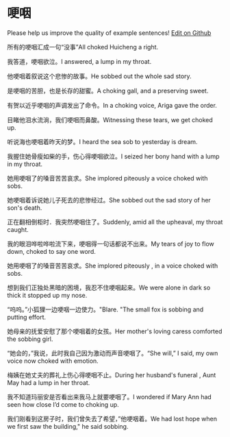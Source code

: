 # 哽咽

Please help us improve the quality of example sentences! [Edit on Github](https://github.com/jiyushe/jiyu-example-sentence-source/blob/main/chinese/gengye.md)

<p><span class="chinese">所有的哽咽汇成一句“没事”</span><span class="english">All choked Huicheng a right.</span></p>

<p><span class="chinese">我答道，哽咽欲泣。</span><span class="english">I answered, a lump in my throat.</span></p>

<p><span class="chinese">他哽咽着叙说这个悲惨的故事。</span><span class="english">He sobbed out the whole sad story.</span></p>

<p><span class="chinese">是哽咽的苦胆，也是长存的甜蜜。</span><span class="english">A choking gall, and a preserving sweet.</span></p>

<p><span class="chinese">有贺以近乎哽咽的声调发出了命令。</span><span class="english">In a choking voice, Ariga gave the order.</span></p>

<p><span class="chinese">目睹他泪水流淌，我们哽咽而鼻酸。</span><span class="english">Witnessing these tears, we get choked up.</span></p>

<p><span class="chinese">听说海也哽咽着昨天的梦。</span><span class="english">I heard the sea sob to yesterday is dream.</span></p>

<p><span class="chinese">我握住她骨瘦如柴的手，伤心得哽咽欲泣。</span><span class="english">I seized her bony hand with a lump in my throat.</span></p>

<p><span class="chinese">她用哽咽了的嗓音苦苦哀求。</span><span class="english">She implored piteously a voice choked with sobs.</span></p>

<p><span class="chinese">她哽咽着诉说她儿子死去的悲惨经过。</span><span class="english">She sobbed out the sad story of her son's death.</span></p>

<p><span class="chinese">正在翻相倒柜时．我突然哽咽住了。</span><span class="english">Suddenly, amid all the upheaval, my throat caught.</span></p>

<p><span class="chinese">我的眼泪哗啦哗啦流下来，哽咽得一句话都说不出来。</span><span class="english">My tears of joy to flow down, choked to say one word.</span></p>

<p><span class="chinese">她用哽咽了的嗓音苦苦哀求。</span><span class="english">She implored piteously , in a voice choked with sobs.</span></p>

<p><span class="chinese">想到我们正独处黑暗的困境，我忍不住哽咽起来。</span><span class="english">We were alone in dark so thick it stopped up my nose.</span></p>

<p><span class="chinese">“呜呜。”小狐狸一边哽咽一边使力。</span><span class="english">"Blare. "The small fox is sobbing and putting effort.</span></p>

<p><span class="chinese">她母亲的抚爱安慰了那个哽咽着的女孩。</span><span class="english">Her mother's loving caress comforted the sobbing girl.</span></p>

<p><span class="chinese">“她会的，”我说，此时我自己因为激动而声音哽咽了。</span><span class="english">“She will,” I said, my own voice now choked with emotion.</span></p>

<p><span class="chinese">梅姨在她丈夫的葬礼上伤心得哽咽不止。</span><span class="english">During her husband's funeral , Aunt May had a lump in her throat.</span></p>

<p><span class="chinese">我不知道玛丽安是否看出来我马上就要哽咽了。</span><span class="english">I wondered if Mary Ann had seen how close I’d come to choking up.</span></p>

<p><span class="chinese">我们刚看到这房子时，我们曾失去了希望，”他哽咽着。</span><span class="english">We had lost hope when we first saw the building," he said sobbing.</span></p>

